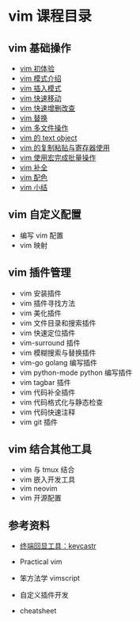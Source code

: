 # vim 课程目录

## vim 基础操作

- [vim 初体验](essential_tools_series/vim/vim_basic?id=vim-初体验)
- [vim 模式介绍](essential_tools_series/vim/vim_basic?id=vim-模式介绍)
- [vim 插入模式](essential_tools_series/vim/vim_basic?id=vim-插入模式)
- [vim 快速移动](essential_tools_series/vim/vim_basic?id=vim-快速异动)
- [vim 快速增删改查](essential_tools_series/vim/vim_basic?id=vim-快速增删改查)
- [vim 替换](essential_tools_series/vim/vim_basic?id=vim-替换)
- [vim 多文件操作](essential_tools_series/vim/vim_basic?id=vim-多文件操作)
- [vim 的 text object](essential_tools_series/vim/vim_basic?id=vim-的-text-object)
- [vim 的复制粘贴与寄存器使用](essential_tools_series/vim/vim_basic?id=vim-的复制粘贴与寄存器使用)
- [vim 使用宏完成批量操作](essential_tools_series/vim/vim_basic?id=vim-使用宏完成批量操作)
- [vim 补全](essential_tools_series/vim/vim_basic?id=vim-补全)
- [vim 配色](essential_tools_series/vim/vim_basic?id=vim-配色)
- [vim 小结](essential_tools_series/vim/vim_basic?id=vim-小结)

## vim 自定义配置

- 编写 vim 配置
- vim 映射

## vim 插件管理

- vim 安装插件
- vim 插件寻找方法
- vim 美化插件
- vim 文件目录和搜索插件
- vim 快速定位插件
- vim-surround 插件
- vim 模糊搜索与替换插件
- vim-go golang 编写插件
- vim python-mode python 编写插件
- vim tagbar 插件
- vim 代码补全插件
- vim 代码格式化与静态检查
- vim 代码快速注释
- vim git 插件

## vim 结合其他工具

- vim 与 tmux 结合
- vim 嵌入开发工具
- vim neovim
- vim 开源配置

## 参考资料

- [终端回显工具：keycastr](https://github.com/keycastr/keycastr)

- Practical vim
- 笨方法学 vimscript
- 自定义插件开发
- cheatsheet